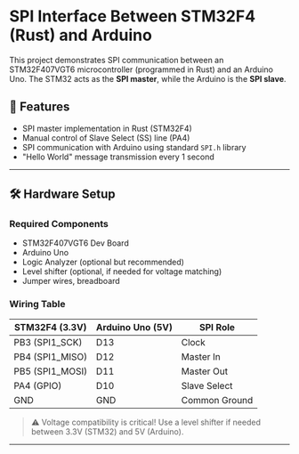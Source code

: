 # SPI Interface Between STM32F4 (Rust) and Arduino

This project demonstrates SPI communication between an STM32F407VGT6 microcontroller (programmed in Rust) and an Arduino Uno. The STM32 acts as the **SPI master**, while the Arduino is the **SPI slave**.

## 🚀 Features

- SPI master implementation in Rust (STM32F4)
- Manual control of Slave Select (SS) line (PA4)
- SPI communication with Arduino using standard `SPI.h` library
- "Hello World" message transmission every 1 second

---

## 🛠 Hardware Setup

### Required Components

- STM32F407VGT6 Dev Board
- Arduino Uno
- Logic Analyzer (optional but recommended)
- Level shifter (optional, if needed for voltage matching)
- Jumper wires, breadboard

### Wiring Table

| STM32F4 (3.3V) | Arduino Uno (5V) | SPI Role      |
|----------------|------------------|---------------|
| PB3 (SPI1_SCK) | D13              | Clock         |
| PB4 (SPI1_MISO)| D12              | Master In     |
| PB5 (SPI1_MOSI)| D11              | Master Out    |
| PA4 (GPIO)     | D10              | Slave Select  |
| GND            | GND              | Common Ground |

> ⚠️ Voltage compatibility is critical! Use a level shifter if needed between 3.3V (STM32) and 5V (Arduino).

---


